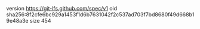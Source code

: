 version https://git-lfs.github.com/spec/v1
oid sha256:8f2cfe6bc929a1453f1d6b7631042f2c537ad703f7bd8680f49d668b19e48a3e
size 454
